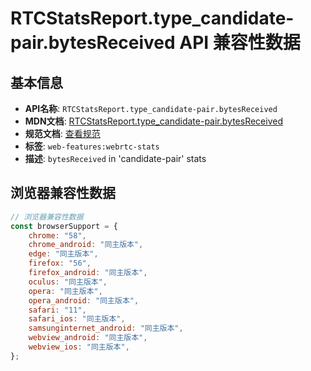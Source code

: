 # RTCStatsReport.type_candidate-pair.bytesReceived API 兼容性数据

## 基本信息

- **API名称**: `RTCStatsReport.type_candidate-pair.bytesReceived`
- **MDN文档**: [RTCStatsReport.type_candidate-pair.bytesReceived](https://developer.mozilla.org/docs/Web/API/RTCIceCandidatePairStats/bytesReceived)
- **规范文档**: [查看规范](https://w3c.github.io/webrtc-stats/#dom-rtcicecandidatepairstats-bytesreceived)
- **标签**: `web-features:webrtc-stats`
- **描述**: `bytesReceived` in 'candidate-pair' stats

## 浏览器兼容性数据

```javascript
// 浏览器兼容性数据
const browserSupport = {
    chrome: "58",
    chrome_android: "同主版本",
    edge: "同主版本",
    firefox: "56",
    firefox_android: "同主版本",
    oculus: "同主版本",
    opera: "同主版本",
    opera_android: "同主版本",
    safari: "11",
    safari_ios: "同主版本",
    samsunginternet_android: "同主版本",
    webview_android: "同主版本",
    webview_ios: "同主版本",
};

```

